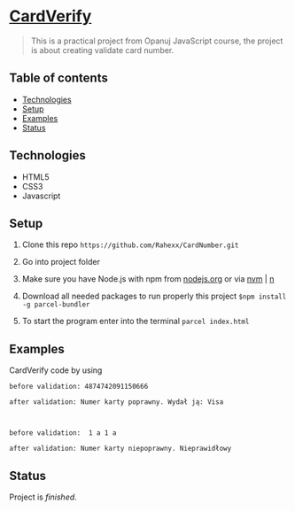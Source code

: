 # [CardVerify](https://github.com/Rahexx/CardVerify)

> This is a practical project from Opanuj JavaScript course, the project is about creating validate card number.

## Table of contents

- [Technologies](#technologies)
- [Setup](#setup)
- [Examples](#examples)
- [Status](#status)

## Technologies

- HTML5
- CSS3
- Javascript

## Setup

1. Clone this repo `https://github.com/Rahexx/CardNumber.git`

2. Go into project folder

3. Make sure you have Node.js with npm from [nodejs.org](https://nodejs.org/en/) or via [nvm](https://github.com/nvm-sh/nvm) | [n](https://github.com/tj/n)

4. Download all needed packages to run properly this project `$npm install -g parcel-bundler`
5. To start the program enter into the terminal `parcel index.html`

## Examples

CardVerify code by using

```
before validation: 4874742091150666

after validation: Numer karty poprawny. Wydał ją: Visa



before validation:  1 a 1 a

after validation: Numer karty niepoprawny. Nieprawidłowy
```

## Status

Project is _finished_.
